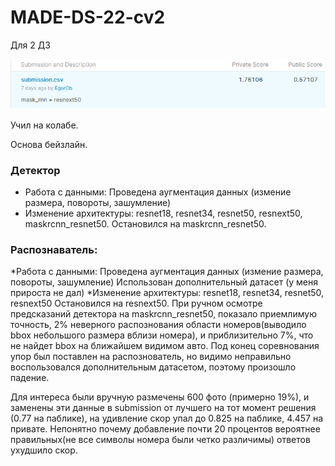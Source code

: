 # MADE-DS-22-cv2
Для 2 ДЗ

![](score.png)

Учил на колабе.

Основа бейзлайн.

### Детектор

  * Работа с данными:
    Проведена аугментация данных (измение размера, повороты, зашумление)
  * Изменение архитектуры:
    resnet18, resnet34, resnet50, resnext50, maskrcnn_resnet50.
    Остановился на maskrcnn_resnet50.
    
### Распознаватель:

*Работа с данными:
    Проведена аугментация данных (измение размера, повороты, зашумление)
    Использован дополнительный датасет (у меня прироста не дал)
*Изменение архитектуры:
    resnet18, resnet34, resnet50, resnext50
    Остановился на resnext50.
При ручном осмотре предсказаний детектора на maskrcnn_resnet50, показало приемлимую точность, 2% неверного распознования области номеров(выводило bbox небольшого размера вблизи номера), и приблизительно 7%, что не найдет bbox на ближайшем видимом авто.
Под конец соревнования упор был поставлен на распознователь, но видимо неправильно воспользовался дополнительным датасетом, поэтому произошло падение.

Для интереса были вручную размечены 600 фото (примерно 19%), и заменены эти данные в submission от лучшего на тот момент решения (0.77 на паблике), на удивление скор упал до 0.825 на паблике, 4.457 на привате. Непонятно почему добавление почти 20 процентов вероятнее правильных(не все символы номера были четко различимы) ответов ухудшило скор.

